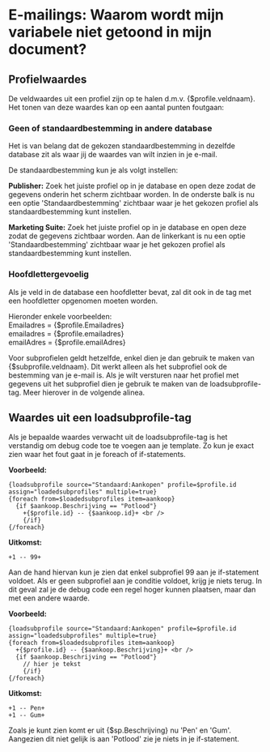 # E-mailings: Waarom wordt mijn variabele niet getoond in mijn document?

## Profielwaardes
De veldwaardes uit een profiel zijn op te halen d.m.v. {$profile.veldnaam}.
Het tonen van deze waardes kan op een aantal punten foutgaan:

### Geen of standaardbestemming in andere database
Het is van belang dat de gekozen standaardbestemming in dezelfde database zit als waar jij de waardes van wilt inzien in je e-mail. 

De standaardbestemming kun je als volgt instellen:  
    
**Publisher:** Zoek het juiste profiel op in je database en open deze zodat de gegevens onderin het scherm zichtbaar worden. In de onderste balk is nu een optie 'Standaardbestemming' zichtbaar waar je het gekozen profiel als standaardbestemming kunt instellen.  

**Marketing Suite:** Zoek het juiste profiel op in je database en open deze zodat de gegevens zichtbaar worden. Aan de linkerkant is nu een optie 'Standaardbestemming' zichtbaar waar je het gekozen profiel als standaardbestemming kunt instellen.  

### Hoofdlettergevoelig
Als je veld in de database een hoofdletter bevat, zal dit ook in de tag met een hoofdletter opgenomen moeten worden. 

Hieronder enkele voorbeelden:  
Emailadres	=	{$profile.Emailadres}  
emailadres	=	{$profile.emailadres}  
emailAdres	=	{$profile.emailAdres}  

Voor subprofielen geldt hetzelfde, enkel dien je dan gebruik te maken van {$subprofile.veldnaam}. Dit werkt alleen als het subprofiel ook de bestemming van je e-mail is. Als je wilt versturen naar het profiel met gegevens uit het subprofiel dien je gebruik te maken van de loadsubprofile-tag. Meer hierover in de volgende alinea.

## Waardes uit een loadsubprofile-tag
Als je bepaalde waardes verwacht uit de loadsubprofile-tag is het verstandig om debug code toe te voegen aan je template. Zo kun je exact zien waar het fout gaat in je foreach of if-statements.

**Voorbeeld:**
```
{loadsubprofile source="Standaard:Aankopen" profile=$profile.id assign="loadedsubprofiles" multiple=true}
{foreach from=$loadedsubprofiles item=aankoop}
  {if $aankoop.Beschrijving == "Potlood"}
    +{$profile.id} -- {$aankoop.id}+ <br />
	{/if}
{/foreach}
```

**Uitkomst:**
```
+1 -- 99+
```

Aan de hand hiervan kun je zien dat enkel subprofiel 99 aan je if-statement voldoet.
Als er geen subprofiel aan je conditie voldoet, krijg je niets terug. In dit geval zal je de debug code een regel hoger kunnen plaatsen, maar dan met een andere waarde.

**Voorbeeld:**
```
{loadsubprofile source="Standaard:Aankopen" profile=$profile.id assign="loadedsubprofiles" multiple=true}
{foreach from=$loadedsubprofiles item=aankoop}
  +{$profile.id} -- {$aankoop.Beschrijving}+ <br />
  {if $aankoop.Beschrijving == "Potlood"}
    // hier je tekst
	{/if}
{/foreach}
```

**Uitkomst:**
```
+1 -- Pen+ 
+1 -- Gum+
```

Zoals je kunt zien komt er uit {$sp.Beschrijving} nu 'Pen' en 'Gum'. Aangezien dit niet gelijk is aan 'Potlood' zie je niets in je if-statement.

